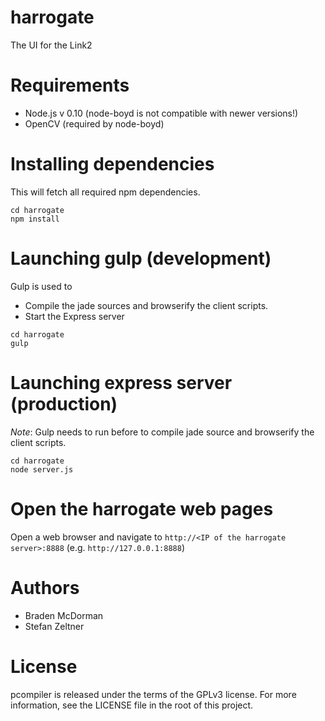 harrogate
=========

The UI for the Link2

Requirements
============

* Node.js v 0.10 (node-boyd is not compatible with newer versions!)
* OpenCV (required by node-boyd)

Installing dependencies
=======================

This will fetch all required npm dependencies.

	cd harrogate
	npm install

Launching gulp (development)
============================

Gulp is used to
* Compile the jade sources and browserify the client scripts.
* Start the Express server

```
cd harrogate
gulp
```

Launching express server (production)
=====================================

*Note*: Gulp needs to run before to compile jade source and browserify the client scripts.

	cd harrogate
	node server.js

Open the harrogate web pages
============================
Open a web browser and navigate to `http://<IP of the harrogate server>:8888` (e.g. `http://127.0.0.1:8888`)

Authors
=======

* Braden McDorman
* Stefan Zeltner

License
=======
pcompiler is released under the terms of the GPLv3 license. For more information, see the LICENSE file in the root of this project.
